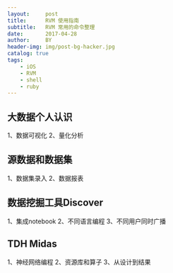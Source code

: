 ```yaml
---
layout:     post
title:      RVM 使用指南
subtitle:   RVM 常用的命令整理
date:       2017-04-28
author:     BY
header-img: img/post-bg-hacker.jpg
catalog: true
tags:
    - iOS
    - RVM
    - shell
    - ruby
---
```

## 大数据个人认识
1、数据可视化
2、量化分析
## 源数据和数据集
1、数据集录入
2、数据报表
## 数据挖掘工具Discover
1、集成notebook
2、不同语言编程
3、不同用户同时广播
## TDH Midas
1、神经网络编程
2、资源库和算子
3、从设计到结果
## 